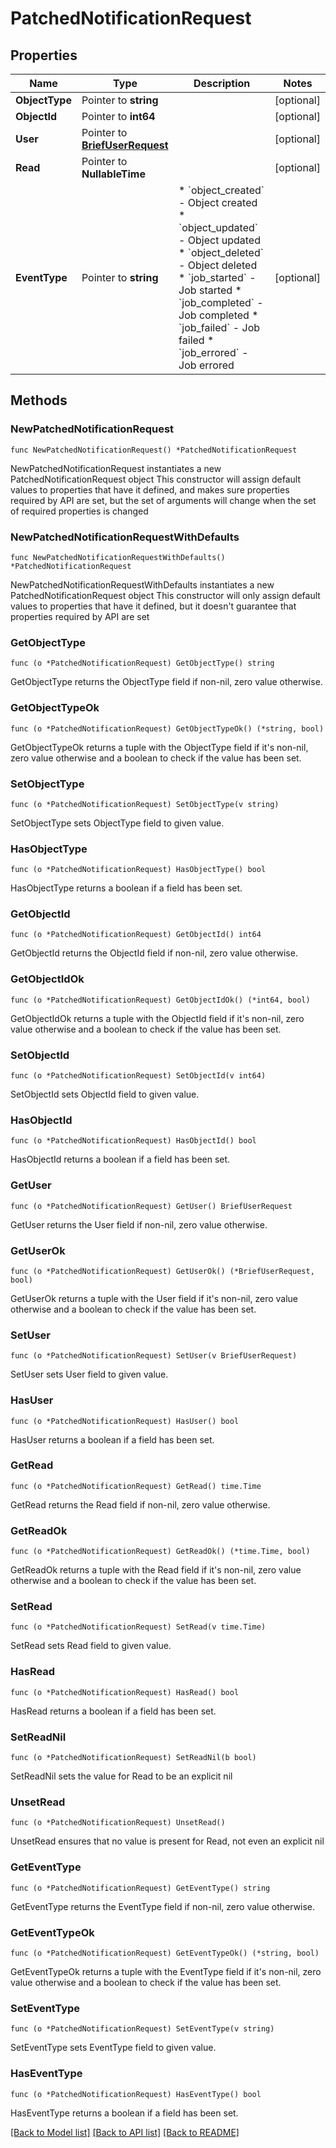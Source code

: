 # PatchedNotificationRequest

## Properties

Name | Type | Description | Notes
------------ | ------------- | ------------- | -------------
**ObjectType** | Pointer to **string** |  | [optional] 
**ObjectId** | Pointer to **int64** |  | [optional] 
**User** | Pointer to [**BriefUserRequest**](BriefUserRequest.md) |  | [optional] 
**Read** | Pointer to **NullableTime** |  | [optional] 
**EventType** | Pointer to **string** | * &#x60;object_created&#x60; - Object created * &#x60;object_updated&#x60; - Object updated * &#x60;object_deleted&#x60; - Object deleted * &#x60;job_started&#x60; - Job started * &#x60;job_completed&#x60; - Job completed * &#x60;job_failed&#x60; - Job failed * &#x60;job_errored&#x60; - Job errored | [optional] 

## Methods

### NewPatchedNotificationRequest

`func NewPatchedNotificationRequest() *PatchedNotificationRequest`

NewPatchedNotificationRequest instantiates a new PatchedNotificationRequest object
This constructor will assign default values to properties that have it defined,
and makes sure properties required by API are set, but the set of arguments
will change when the set of required properties is changed

### NewPatchedNotificationRequestWithDefaults

`func NewPatchedNotificationRequestWithDefaults() *PatchedNotificationRequest`

NewPatchedNotificationRequestWithDefaults instantiates a new PatchedNotificationRequest object
This constructor will only assign default values to properties that have it defined,
but it doesn't guarantee that properties required by API are set

### GetObjectType

`func (o *PatchedNotificationRequest) GetObjectType() string`

GetObjectType returns the ObjectType field if non-nil, zero value otherwise.

### GetObjectTypeOk

`func (o *PatchedNotificationRequest) GetObjectTypeOk() (*string, bool)`

GetObjectTypeOk returns a tuple with the ObjectType field if it's non-nil, zero value otherwise
and a boolean to check if the value has been set.

### SetObjectType

`func (o *PatchedNotificationRequest) SetObjectType(v string)`

SetObjectType sets ObjectType field to given value.

### HasObjectType

`func (o *PatchedNotificationRequest) HasObjectType() bool`

HasObjectType returns a boolean if a field has been set.

### GetObjectId

`func (o *PatchedNotificationRequest) GetObjectId() int64`

GetObjectId returns the ObjectId field if non-nil, zero value otherwise.

### GetObjectIdOk

`func (o *PatchedNotificationRequest) GetObjectIdOk() (*int64, bool)`

GetObjectIdOk returns a tuple with the ObjectId field if it's non-nil, zero value otherwise
and a boolean to check if the value has been set.

### SetObjectId

`func (o *PatchedNotificationRequest) SetObjectId(v int64)`

SetObjectId sets ObjectId field to given value.

### HasObjectId

`func (o *PatchedNotificationRequest) HasObjectId() bool`

HasObjectId returns a boolean if a field has been set.

### GetUser

`func (o *PatchedNotificationRequest) GetUser() BriefUserRequest`

GetUser returns the User field if non-nil, zero value otherwise.

### GetUserOk

`func (o *PatchedNotificationRequest) GetUserOk() (*BriefUserRequest, bool)`

GetUserOk returns a tuple with the User field if it's non-nil, zero value otherwise
and a boolean to check if the value has been set.

### SetUser

`func (o *PatchedNotificationRequest) SetUser(v BriefUserRequest)`

SetUser sets User field to given value.

### HasUser

`func (o *PatchedNotificationRequest) HasUser() bool`

HasUser returns a boolean if a field has been set.

### GetRead

`func (o *PatchedNotificationRequest) GetRead() time.Time`

GetRead returns the Read field if non-nil, zero value otherwise.

### GetReadOk

`func (o *PatchedNotificationRequest) GetReadOk() (*time.Time, bool)`

GetReadOk returns a tuple with the Read field if it's non-nil, zero value otherwise
and a boolean to check if the value has been set.

### SetRead

`func (o *PatchedNotificationRequest) SetRead(v time.Time)`

SetRead sets Read field to given value.

### HasRead

`func (o *PatchedNotificationRequest) HasRead() bool`

HasRead returns a boolean if a field has been set.

### SetReadNil

`func (o *PatchedNotificationRequest) SetReadNil(b bool)`

 SetReadNil sets the value for Read to be an explicit nil

### UnsetRead
`func (o *PatchedNotificationRequest) UnsetRead()`

UnsetRead ensures that no value is present for Read, not even an explicit nil
### GetEventType

`func (o *PatchedNotificationRequest) GetEventType() string`

GetEventType returns the EventType field if non-nil, zero value otherwise.

### GetEventTypeOk

`func (o *PatchedNotificationRequest) GetEventTypeOk() (*string, bool)`

GetEventTypeOk returns a tuple with the EventType field if it's non-nil, zero value otherwise
and a boolean to check if the value has been set.

### SetEventType

`func (o *PatchedNotificationRequest) SetEventType(v string)`

SetEventType sets EventType field to given value.

### HasEventType

`func (o *PatchedNotificationRequest) HasEventType() bool`

HasEventType returns a boolean if a field has been set.


[[Back to Model list]](../README.md#documentation-for-models) [[Back to API list]](../README.md#documentation-for-api-endpoints) [[Back to README]](../README.md)


